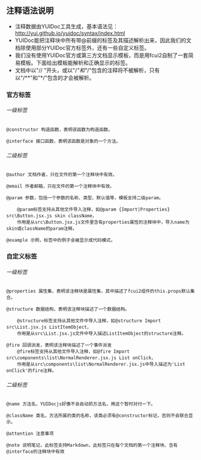
## 注释语法说明

* 注释数据由YUIDoc工具生成，基本语法见：http://yui.github.io/yuidoc/syntax/index.html
* YUIDoc能把注释块中所有带@前缀的标签及其描述解析出来，因此我们的文档除使用部分YUIDoc官方标签外，还有一些自定义标签。
* 我们没有使用YUIDoc官方或第三方文档显示模板，而是用fcui2自制了一套简易模板。下面给出模板能解析和正确显示的标签。
* 文档中以"// "开头，或以"/*"和"*/"包含的注释将不被解析，只有以"/**"和"*/"包含的才会被解析。

### 官方标签

###### 一级标签

    @constructor 构造函数，表明该函数为构造函数。

    @interface 接口函数，表明该函数是对象的一个方法。

###### 二级标签   

    @author 文档作者，只在文件的第一个注释块中有效。

    @email 作者邮箱，只在文件的第一个注释块中有效。
    
    @param 参数，包括一个参数的名称、类型、默认值等，模板支持二级param。

        @param标签支持从其他文件导入注释，如@param {Import|Properties} src\Button.jsx.js skin className，
        作用是从src\Button.jsx.js文件里含有properties属性的注释块中，导入name为skin或className的param注释。

    @example 示例，标签中的例子会被显示成代码模式。

### 自定义标签

###### 一级标签

    @properties 属性集，表明该注释块是属性集，其中描述了fcui2组件的this.props默认集合。

    @structure 数据结构，表明该注释块描述了一个数据结构。

        @structure标签支持从其他文件中导入注释，如@structure Import src\List.jsx.js ListItemObject，
        作用是从src\List.jsx.js文件中导入描述ListItemObject的structure注释。

    @fire 回调派发，表明该注释块描述了一个事件派发
        @fire标签支持从其他文件导入注释，如@fire Import src\components\list\NormalRenderer.jsx.js List onClick，
        作用是从src\components\list\NormalRenderer.jsx.js中导入描述为'List onClick'的fire注释。

###### 二级标签

    @name 方法名，YUIDocjs好像不会自动抓方法名，用这个暂时对付一下。

    @className 类名，方法所属的类的名称，该类必须有@constructor标记，否则不会联合显示。

    @attention 注意事项

    @note 说明笔记，此标签支持Markdown，此标签只在每个文档的第一个注释块、含有@interface的注释块中有效